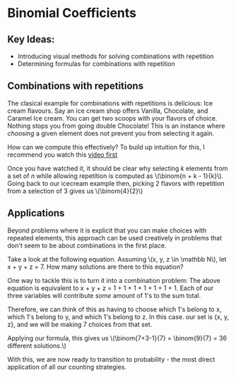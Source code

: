 # Binomial Coefficients

## Key Ideas:
- Introducing visual methods for solving combinations with repetition
- Determining formulas for combinations with repetition

## Combinations with repetitions

The clasical example for combinations with repetitions is delicious: Ice cream flavours. Say an ice cream shop offers Vanilla, Chocolate, and Caramel Ice cream. You can get two scoops with your flavors of choice. Nothing stops you from going double Chocolate! This is an instance where *choosing* a given element does not prevent you from selecting it again. 

How can we compute this effectively? To build up intuition for this, I recommend you watch this [video first](https://www.youtube.com/watch?v=EJ2ZkAqh25s&ab_channel=WrathofMath)

Once you have watched it, it should be clear why selecting *k* elements from a set of *n* while allowing repetition is computed as \\(\binom{n + k - 1}{k}\\). Going back to our icecream example then, picking 2 flavors with repetition from a selection of 3 gives us \\(\binom{4}{2}\\)


## Applications

Beyond problems where it is explicit that you can make choices with repeated elements, this approach can be used creatively in problems that don't seem to be about combinations in the first place. 

Take a look at the following equation. Assuming \\(x, y, z \in \mathbb N\\), let x + y + z  = 7. How many solutions are there to this equation? 

One way to tackle this is to turn it into a combination problem: The above equation is equivalent to x + y + z = 1 + 1 + 1 + 1 + 1 + 1 + 1. Each of our three variables will contribute *some* amount of 1's to the sum total. 

Therefore, we can think of this as having to choose which 1's belong to x, which 1's belong to y, and which 1's belong to z. In this case. our set is {x, y, z}, and we will be making 7 choices from that set. 

Applying our formula, this gives us \\(\binom{7+3-1}{7} = \binom{9}{7} = 36 different solutions.\\)

With this, we are now ready to transition to probability - the most direct application of all our counting strategies.